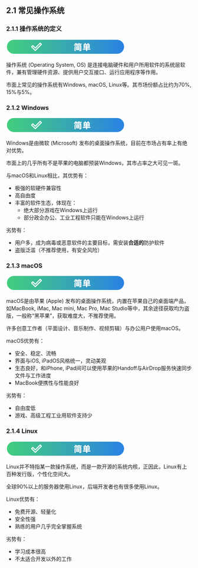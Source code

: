 ## 2.1 常见操作系统

### 2.1.1 操作系统的定义

![简单](../../图片/easy.svg)

操作系统 (Operating System, OS) 是连接电脑硬件和用户所用软件的系统层软件，兼有管理硬件资源、提供用户交互接口、运行应用程序等作用。

市面上常见的操作系统有Windows, macOS, Linux等。其市场份额占比约为70%, 15%与5%。

### 2.1.2 Windows

![简单](../../图片/easy.svg)

Windows是由微软 (Microsoft) 发布的桌面操作系统，目前在市场占有率上有绝对优势。

市面上的几乎所有不是苹果的电脑都预装Windows，其市占率之大可见一斑。

与macOS和Linux相比，其优势有：

- 极强的软硬件兼容性
- 高自由度
- 丰富的软件生态，体现在：
    - 绝大部分游戏在Windows上运行
    - 部分政企办公、工业工程软件只能在Windows上运行

劣势有：

- 用户多，成为病毒或恶意软件的主要目标，需安装**合适的**防护软件
- 盗版泛滥（不推荐使用，有安全风险）

### 2.1.3 macOS

![简单](../../图片/easy.svg)

macOS是由苹果 (Apple) 发布的桌面操作系统，内置在苹果自己的桌面端产品，如MacBook, iMac, Mac mini, Mac Pro, Mac Studio等中，其余途径获取均为盗版，一般称“黑苹果”，获取难度大，不推荐使用。

许多创意工作者（平面设计、音乐制作、视频剪辑）与办公用户使用macOS。

macOS优势有：
- 安全、稳定、流畅
- 界面与iOS, iPadOS风格统一，灵动美观
- 生态良好，和iPhone, iPad间可以使用苹果的Handoff与AirDrop服务快速同步文件与工作进度
- MacBook便携性与性能良好

劣势有：
- 自由度低
- 游戏、高级工程工业用软件支持少

### 2.1.4 Linux

![简单](../../图片/easy.svg)

Linux并不特指某一款操作系统，而是一款开源的系统内核，正因此，Linux有上百种发行版，个性化空间大。

全球90%以上的服务器使用Linux，后端开发者也有很多使用Linux。

Linux优势有：
- 免费开源、轻量化
- 安全性强
- 熟练的用户几乎完全掌握系统

劣势有：
- 学习成本很高
- 不太适合开发以外的工作
